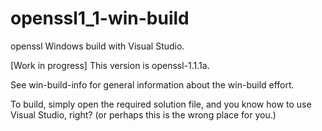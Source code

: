 # openssl1_1-win-build

openssl Windows build with Visual Studio.

[Work in progress] This version is openssl-1.1.1a.

See win-build-info for general information about the
win-build effort.

To build, simply open the required solution file, and
you know how to use Visual Studio, right?
(or perhaps this is the wrong place for you.)
